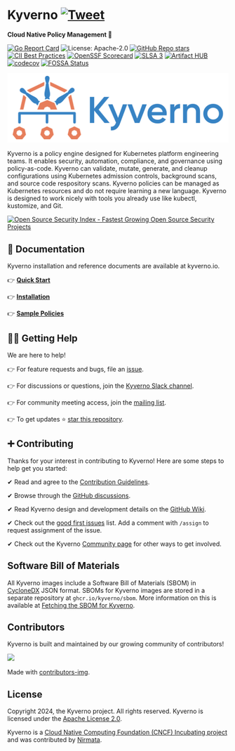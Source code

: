 # Kyverno [![Tweet](https://img.shields.io/twitter/url/http/shields.io.svg?style=social)](https://twitter.com/intent/tweet?text=Cloud%20Native%20Policy%20Management.%20No%20new%20language%20required%21&url=https://github.com/kyverno/kyverno/&hashtags=kubernetes,devops)

**Cloud Native Policy Management 🎉**

[![Go Report Card](https://goreportcard.com/badge/github.com/kyverno/kyverno)](https://goreportcard.com/report/github.com/kyverno/kyverno)
![License: Apache-2.0](https://img.shields.io/github/license/kyverno/kyverno?color=blue)
[![GitHub Repo stars](https://img.shields.io/github/stars/kyverno/kyverno)](https://github.com/kyverno/kyverno/stargazers)
[![CII Best Practices](https://bestpractices.coreinfrastructure.org/projects/5327/badge)](https://bestpractices.coreinfrastructure.org/projects/5327)
[![OpenSSF Scorecard](https://api.securityscorecards.dev/projects/github.com/kyverno/kyverno/badge)](https://securityscorecards.dev/viewer/?uri=github.com/kyverno/kyverno)
[![SLSA 3](https://slsa.dev/images/gh-badge-level3.svg)](https://slsa.dev)
[![Artifact HUB](https://img.shields.io/endpoint?url=https://artifacthub.io/badge/repository/kyverno)](https://artifacthub.io/packages/search?repo=kyverno)
[![codecov](https://codecov.io/gh/kyverno/kyverno/branch/main/graph/badge.svg)](https://app.codecov.io/gh/kyverno/kyverno/branch/main)
[![FOSSA Status](https://app.fossa.com/api/projects/git%2Bgithub.com%2Fkyverno%2Fkyverno.svg?type=shield)](https://app.fossa.com/projects/git%2Bgithub.com%2Fkyverno%2Fkyverno?ref=badge_shield)


<a href="https://kyverno.io" rel="kyverno.io">![logo](img/Kyverno_Horizontal.png)</a>

<p class="callout info" style="font-size: 100%;">
Kyverno is a policy engine designed for Kubernetes platform engineering teams. It enables security, automation, compliance, and governance using policy-as-code. Kyverno can validate, mutate, generate, and cleanup configurations using Kubernetes admission controls, background scans, and source code respository scans. Kyverno policies can be managed as Kubernetes resources and do not require learning a new language. Kyverno is designed to work nicely with tools you already use like kubectl, kustomize, and Git.
</p>

<a href="https://opensourcesecurityindex.io/" target="_blank" rel="noopener"> <img
        style="width: 282px; height: 56px"
        src="https://opensourcesecurityindex.io/badge.svg"
        alt="Open Source Security Index - Fastest Growing Open Source Security Projects"
        width="282"
        height="56"
    />
</a>

## 📙 Documentation

Kyverno installation and reference documents are available at kyverno.io.

👉 **[Quick Start](https://kyverno.io/docs/introduction/#quick-start)**

👉 **[Installation](https://kyverno.io/docs/installation/)**

👉 **[Sample Policies](https://kyverno.io/policies/)**

## 🙋‍♂️ Getting Help

We are here to help!

👉 For feature requests and bugs, file an [issue](https://github.com/kyverno/kyverno/issues).

👉 For discussions or questions, join the [Kyverno Slack channel](https://slack.k8s.io/#kyverno).

👉 For community meeting access, join the [mailing list](https://groups.google.com/g/kyverno).

👉 To get updates ⭐️ [star this repository](https://github.com/kyverno/kyverno/stargazers).

## ➕ Contributing

Thanks for your interest in contributing to Kyverno! Here are some steps to help get you started:

✔ Read and agree to the [Contribution Guidelines](/CONTRIBUTING.md).

✔ Browse through the [GitHub discussions](https://github.com/kyverno/kyverno/discussions).

✔ Read Kyverno design and development details on the [GitHub Wiki](https://github.com/kyverno/kyverno/wiki).

✔ Check out the [good first issues](https://github.com/kyverno/kyverno/labels/good%20first%20issue) list. Add a comment with `/assign` to request assignment of the issue.

✔ Check out the Kyverno [Community page](https://kyverno.io/community/) for other ways to get involved.

## Software Bill of Materials

All Kyverno images include a Software Bill of Materials (SBOM) in [CycloneDX](https://cyclonedx.org/) JSON format. SBOMs for Kyverno images are stored in a separate repository at `ghcr.io/kyverno/sbom`. More information on this is available at [Fetching the SBOM for Kyverno](https://kyverno.io/docs/security/#fetching-the-sbom-for-kyverno). 

## Contributors

Kyverno is built and maintained by our growing community of contributors!

<a href="https://github.com/kyverno/kyverno/graphs/contributors">
  <img src="https://contrib.rocks/image?repo=kyverno/kyverno" />
</a>

Made with [contributors-img](https://contrib.rocks).

## License

Copyright 2024, the Kyverno project. All rights reserved. Kyverno is licensed under the [Apache License 2.0](LICENSE).

Kyverno is a [Cloud Native Computing Foundation (CNCF) Incubating project](https://www.cncf.io/projects/) and was contributed by [Nirmata](https://nirmata.com/?utm_source=github&utm_medium=repository).
